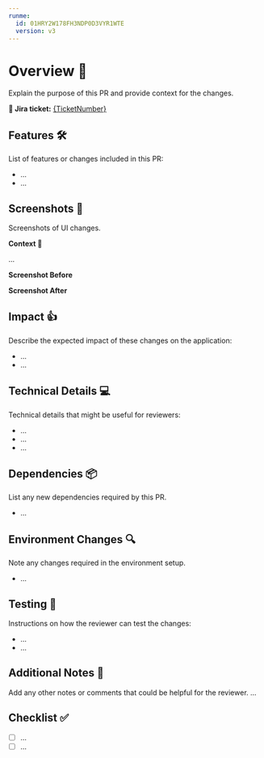 ```yaml
---
runme:
  id: 01HRY2W178FH3NDP0D3VYR1WTE
  version: v3
---
```


# Overview 📖

Explain the purpose of this PR and provide context for the changes.

**🔖 Jira ticket:** [{TicketNumber}](https://wesionary-team.atlassian.net/browse/{TicketNumber})

## Features 🛠️

List of features or changes included in this PR:

- ...
- ...

## Screenshots 📸

Screenshots of UI changes.

**Context 📃**

...

**Screenshot Before**

**Screenshot After**

## Impact 👍

Describe the expected impact of these changes on the application:

- ...
- ...

## Technical Details 💻

Technical details that might be useful for reviewers:

- ...
- ...
- ...

## Dependencies 📦

List any new dependencies required by this PR.

- ...

## Environment Changes 🔍

Note any changes required in the environment setup.

- ...

## Testing 🧪

Instructions on how the reviewer can test the changes:

- ...
- ...

## Additional Notes 📓

Add any other notes or comments that could be helpful for the reviewer.
...

## Checklist ✅

- [ ] ...
- [ ] ...
